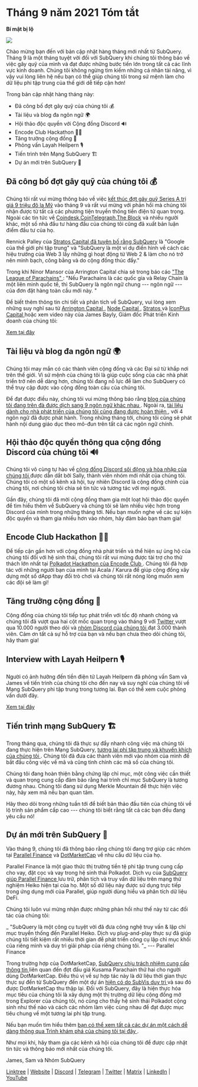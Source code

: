 # Tháng 9 năm 2021 Tóm tắt

**Bí mật bị lộ**

![](https://miro.medium.com/max/700/1*nU7PnYFMR6MMBfccYE_Ujg.png)

Chào mừng bạn đến với bản cập nhật hàng tháng mới nhất từ ​​SubQuery. Tháng 9 là một tháng tuyệt vời đối với SubQuery khi chúng tôi thông báo về việc gây quỹ của mình và đạt được những bước tiến lớn trong tất cả các lĩnh vực kinh doanh. Chúng tôi không ngừng tìm kiếm những cá nhân tài năng, vì vậy vui lòng liên hệ nếu bạn có thể giúp chúng tôi trong sứ mệnh làm cho dữ liệu phi tập trung của thế giới dễ tiếp cận hơn!

Trong bản cập nhật hàng tháng này:

- Đã công bố đợt gây quỹ của chúng tôi 💰
- Tài liệu và blog đa ngôn ngữ 🌍
- Hội thảo độc quyền với Cộng đồng Discord 🔊
- Encode Club Hackathon 👩‍🎓
- Tăng trưởng cộng đồng 🚀
- Phỏng vấn Layah Heilpern 🎙
- Tiến trình trên Mạng SubQuery 🏗
- Dự án mới trên SubQuery 🤝

## Đã công bố đợt gây quỹ của chúng tôi 💰

Chúng tôi rất vui mừng thông báo về việc [kết thúc đợt gây quỹ Series A trị giá 9 triệu đô la Mỹ](https://subquery.medium.com/series-a-1abed6c1c2af) vào tháng 9 và rất vui mừng với phản hồi mà chúng tôi nhận được từ tất cả các phương tiện truyền thông tiền điện tử quan trọng. Ngoài các tin tức về [Coindesk](https://www.coindesk.com/business/2021/09/08/subquery-gets-9m-in-series-a-to-improve-access-to-blockchain-data-on-polkadot/),[CoinTelegraph](https://cointelegraph.com/news/subquery-raises-9m-for-polkadot-data-protocol),[The Block](https://www.theblockcrypto.com/post/116915/subquery-indexing-protocol-polkadot-funding-saft) và nhiều người khác, một số nhà đầu tư hàng đầu của chúng tôi cũng đã xuất bản luận điểm đầu tư của họ.

Rennick Palley của [Stratos Capital đã tuyên bố rằng SubQuery](https://medium.com/stratos-technologies/the-google-of-the-decentralized-world-our-investment-in-subquery-e6e7d949b00a) là "Google của thế giới phi tập trung" và "SubQuery là một ví dụ điển hình về cách các hiệu trưởng của Web 3 lấy những gì hoạt động từ Web 2 & làm cho nó trở nên minh bạch, công bằng và do cộng đồng thúc đẩy."

Trong khi Ninor Mansor của Arrington Capital chia sẻ trong báo cáo [ "The League of Parachains" ](https://arringtonxrpcapital.com/2021/09/17/the-league-of-parachains-polkadot/): "Nếu Parachains là các quốc gia và Relay Chain là một liên minh quốc tế, thì SubQuery là ngôn ngữ chung --- ngôn ngữ --- của đơn đặt hàng toàn cầu mới này. "

Để biết thêm thông tin chi tiết và phân tích về SubQuery, vui lòng xem những suy nghĩ sau từ [ Arrington Capital ](https://arringtonxrpcapital.com/2021/09/08/building-the-multi-chain-world-announcing-our-investment-into-subquery/), [ Node Capital ](https://www.node.capital/blog-posts/a-subquery-to-supercharge-your-insights), [ Stratos ](https://medium.com/stratos-technologies/the-google-of-the-decentralized-world-our-investment-in-subquery-e6e7d949b00a) và [ IconPlus Capital ](https://medium.com/@iconpluscapital/understanding-the-aggregation-of-data-in-subquery-network-investment-thesis-90fe8f6b7abe) hoặc xem video này của James Bayly, Giám đốc Phát triển Kinh doanh của chúng tôi:

[Xem tại đây](https://youtu.be/NRn3E-ERIds)

## Tài liệu và blog đa ngôn ngữ 🌍

Chúng tôi may mắn có các thành viên cộng đồng và các Đại sứ từ khắp nơi trên thế giới. Vì sứ mệnh của chúng tôi là giúp cuộc sống của các nhà phát triển trở nên dễ dàng hơn, chúng tôi đang nỗ lực để làm cho SubQuery có thể truy cập được vào cộng đồng toàn cầu của chúng tôi.

Để đạt được điều này, chúng tôi vui mừng thông báo rằng [ blog của chúng tôi đang trên đà được dịch sang 9 ngôn ngữ khác nhau ](https://blog.subquery.network/). Ngoài ra, [ tài liệu dành cho nhà phát triển của chúng tôi cũng đang được hoàn thiện ](https://doc.subquery.network/), với 4 ngôn ngữ đã được phát hành. Trong những tháng tới, chúng tôi cũng sẽ phát hành nội dung giáo dục theo mô-đun trên tất cả các ngôn ngữ chính.

## Hội thảo độc quyền thông qua cộng đồng Discord của chúng tôi 🔊

Chúng tôi vô cùng tự hào về [ cộng đồng Discord sôi động và hòa nhập của chúng tôi ](https://discord.com/invite/subquery) được dẫn dắt bởi Sally, thành viên nhóm mới nhất của chúng tôi. Chúng tôi có một số kênh xã hội, tuy nhiên Discord là cộng đồng chính của chúng tôi, nơi chúng tôi chia sẻ tin tức và tương tác với mọi người.

Gần đây, chúng tôi đã mời cộng đồng tham gia một loạt hội thảo độc quyền để tìm hiểu thêm về SubQuery và chúng tôi sẽ làm nhiều việc hơn trong Discord của mình trong những tháng tới. Nếu bạn muốn nghe về các sự kiện độc quyền và tham gia nhiều hơn vào nhóm, hãy đảm bảo bạn tham gia!

## Encode Club Hackathon 👩‍🎓

Để tiếp cận gần hơn với cộng đồng nhà phát triển và thể hiện sự ủng hộ của chúng tôi đối với hệ sinh thái, chúng tôi rất vui mừng được tài trợ cho thử thách lớn nhất tại [ Polkadot Hackathon của Encode Club ](https://medium.com/encode-club/polkadot-hack-challenges-7cfeba1a4c0e). Chúng tôi đã hợp tác với những người bạn của mình tại Acala / Karura để giúp cộng đồng xây dựng một số dApp thay đổi trò chơi và chúng tôi rất nóng lòng muốn xem các đội sẽ làm gì!

## Tăng trưởng cộng đồng 🚀

Cộng đồng của chúng tôi tiếp tục phát triển với tốc độ nhanh chóng và chúng tôi đã vượt qua hai cột mốc quan trọng vào tháng 9 với [ Twitter ](https://twitter.com/SubQueryNetwork) vượt qua 10.000 người theo dõi và [ nhóm Discord của chúng tôi ](https://discord.com/invite/subquery) đạt 3.000 thành viên. Cảm ơn tất cả sự hỗ trợ của bạn và nếu bạn chưa theo dõi chúng tôi, hãy tham gia!

## Interview with Layah Heilpern 🎙

Người có ảnh hưởng đến tiền điện tử Layah Heilpern đã phỏng vấn Sam và James về tiến trình của chúng tôi cho đến nay và suy nghĩ của chúng tôi về Mạng SubQuery phi tập trung trong tương lai. Bạn có thể xem cuộc phỏng vấn dưới đây.

[Xem tại đây](https://youtu.be/WApnpFjEofg)

## Tiến trình mạng SubQuery 🏗

Trong tháng qua, chúng tôi đã thực sự đẩy nhanh công việc mà chúng tôi đang thực hiện trên Mạng SubQuery, [ tương lai phi tập trung và khuyến khích của chúng tôi ](https://subquery.medium.com/the-subquery-network-a-summary-46cde0acb010). Chúng tôi đã đưa các thành viên mới vào nhóm của mình để bắt đầu công việc về mã và cũng tinh chỉnh các mã số của chúng tôi.

Chúng tôi đang hoàn thiện bằng chứng lập chỉ mục, một công việc cần thiết và quan trọng cung cấp đảm bảo rằng hai trình chỉ mục SubQuery là tương đương nhau. Chúng tôi đang sử dụng Merkle Mountain để thực hiện việc này, hãy xem mã nếu bạn quan tâm.

Hãy theo dõi trong những tuần tới để biết bản thảo đầu tiên của chúng tôi về lộ trình sản phẩm cấp cao --- chúng tôi biết rằng tất cả các bạn đều đang yêu cầu nó!

## Dự án mới trên SubQuery 🤝

Vào tháng 9, chúng tôi đã thông báo rằng chúng tôi đang trợ giúp các nhóm tại [Parallel Finance](https://parallel.fi/) và [DotMarketCap](http://www.dotmarketcap.com/) về nhu cầu dữ liệu của họ.

Parallel Finance là một giao thức thị trường tiền tệ phi tập trung cung cấp cho vay, đặt cọc và vay trong hệ sinh thái Polkadot. Dịch vụ của [ SubQuery giúp Parallel Finance ](https://subquery.medium.com/parallel-finance-is-creating-the-next-defi-platform-using-subquery-6fc1e366985a) lưu trữ, phân tích và truy vấn dữ liệu trên mạng thử nghiệm Heiko hiện tại của họ. Một số dữ liệu này được sử dụng trực tiếp trong ứng dụng mới của Parallel, giúp người dùng hiểu và phân tích dữ liệu DeFi.

Chúng tôi luôn vui mừng nhận được những phản hồi như thế này từ các đối tác của chúng tôi:

_ "SubQuery là một công cụ tuyệt vời đã đưa công nghệ truy vấn & lập chỉ mục truyền thống đến Parallel Heiko. Dịch vụ plug-and-play thực sự đã giúp chúng tôi tiết kiệm rất nhiều thời gian để phát triển công cụ lập chỉ mục khối của riêng mình và duy trì giải pháp của riêng chúng tôi. "_ --- Parallel Finance

Trong trường hợp của DotMarketCap, [ SubQuery chịu trách nhiệm cung cấp thông tin ](https://subquery.medium.com/dotmarketcap-2-0-launches-with-support-from-subquery-and-subvis-ef85b5e0ee31) liên quan đến đợt đấu giá Kusama Parachain thứ hai cho người dùng DotMarketCap. Điều thú vị về sự hợp tác này là dữ liệu thời gian thực thực sự đến từ SubQuery đến một dự án [ hiện có do SubVis duy trì ](https://explorer.subquery.network/subquery/subvis-io/kusama-auction) và sau đó được DotMarketCap thu thập lại. Đối với SubQuery, đây là hiện thực hóa mục tiêu của chúng tôi là xây dựng một thị trường dữ liệu cộng đồng mở trong Explorer của chúng tôi, nó cũng cho thấy hệ sinh thái Polkadot cộng sinh như thế nào và cách các nhóm làm việc cùng nhau để đạt được mục tiêu chung về một tương lai phi tập trung.

Nếu bạn muốn tìm hiểu thêm [ bạn có thể xem tất cả các dự án một cách dễ dàng thông qua Trình khám phá của chúng tôi tại đây ](https://explorer.subquery.network/).

Như mọi khi, hãy tham gia các kênh xã hội của chúng tôi để được cập nhật tin tức và thông báo mới nhất của chúng tôi.

James, Sam và Nhóm SubQuery

[Linktree](https://linktr.ee/subquerynetwork) | [Website](https://subquery.network/) | [Discord](https://discord.com/invite/78zg8aBSMG) | [Telegram](https://t.me/subquerynetwork) | [Twitter](https://twitter.com/subquerynetwork) | [Matrix](https://matrix.to/#/#subquery:matrix.org) | [LinkedIn](https://www.linkedin.com/company/subquery) | [YouTube](https://www.youtube.com/channel/UCi1a6NUUjegcLHDFLr7CqLw)
